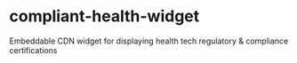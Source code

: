 # compliant-health-widget
Embeddable CDN widget for displaying health tech regulatory &amp; compliance certifications
